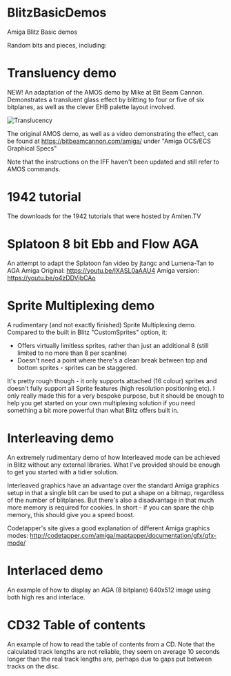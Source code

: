 # BlitzBasicDemos
Amiga Blitz Basic demos

Random bits and pieces, including:

# Transluency demo
NEW! An adaptation of the AMOS demo by Mike at Bit Beam Cannon. Demonstrates a transluent glass effect by blitting to four or five of six bitplanes, as well as the clever EHB palette layout involved.

![Translucency](translucency.gif?raw=true)

The original AMOS demo, as well as a video demonstrating the effect, can be found at https://bitbeamcannon.com/amiga/ under "Amiga OCS/ECS Graphical Specs"

Note that the instructions on the IFF haven't been updated and still refer to AMOS commands.


# 1942 tutorial
The downloads for the 1942 tutorials that were hosted by Amiten.TV

# Splatoon 8 bit Ebb and Flow AGA
An attempt to adapt the Splatoon fan video by jtangc and Lumena-Tan to AGA Amiga
Original: https://youtu.be/IXASL0aAAU4
Amiga version: https://youtu.be/o4zDDVjbCAo

# Sprite Multiplexing demo
A rudimentary (and not exactly finished) Sprite Multiplexing demo. Compared to the built in Blitz "CustomSprites" option, it:
- Offers virtually limitless sprites, rather than just an additional 8 (still limited to no more than 8 per scanline)
- Doesn't need a point where there's a clean break between top and bottom sprites - sprites can be staggered.

It's pretty rough though - it only supports attached (16 colour) sprites and doesn't fully support all Sprite features (high resolution positioning etc). I only really made this for a very bespoke purpose, but it should be enough to help you get started on your own multiplexing solution if you need something a bit more powerful than what Blitz offers built in.

# Interleaving demo
An extremely rudimentary demo of how Interleaved mode can be achieved in Blitz without any external libraries. What I've provided should be enough to get you started with a tidier solution.

Interleaved graphics have an advantage over the standard Amiga graphics setup in that a single blit can be used to put a shape on a bitmap, regardless of the number of blitplanes. But there's also a disadvantage in that much more memory is required for cookies. In short - if you can spare the chip memory, this should give you a speed boost.

Codetapper's site gives a good explanation of different Amiga graphics modes: http://codetapper.com/amiga/maptapper/documentation/gfx/gfx-mode/

# Interlaced demo
An example of how to display an AGA (8 bitplane) 640x512 image using both high res and interlace.

# CD32 Table of contents
An example of how to read the table of contents from a CD. Note that the calculated track lengths are not reliable, they seem on average 10 seconds longer than the real track lengths are, perhaps due to gaps put between tracks on the disc.
